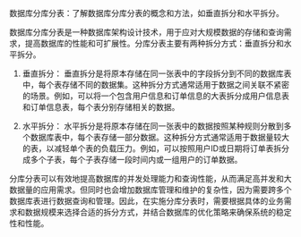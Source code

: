 数据库分库分表：了解数据库分库分表的概念和方法，如垂直拆分和水平拆分。

数据库分库分表是一种数据库架构设计技术，用于应对大规模数据的存储和查询需求，提高数据库的性能和可扩展性。分库分表主要有两种拆分方式：垂直拆分和水平拆分。

1. 垂直拆分：
   垂直拆分是将原本存储在同一张表中的字段拆分到不同的数据库表中，每个表存储不同的数据集。这种拆分方式通常适用于数据之间关联不紧密的场景。例如，可以将一个包含用户信息和订单信息的大表拆分成用户信息表和订单信息表，每个表分别存储相关的数据。

2. 水平拆分：
   水平拆分是将原本存储在同一张表中的数据按照某种规则分散到多个数据库表中，每个表存储一部分数据。这种拆分方式通常适用于数据量较大的表，以减轻单个表的负载压力。例如，可以按照用户ID或日期将订单表拆分成多个子表，每个子表存储一段时间内或一组用户的订单数据。

分库分表可以有效地提高数据库的并发处理能力和查询性能，从而满足高并发和大数据量的应用需求。但同时也会增加数据库管理和维护的复杂性，因为需要跨多个数据库表进行数据查询和管理。因此，在实施分库分表时，需要根据具体的业务需求和数据规模来选择合适的拆分方式，并结合数据库的优化策略来确保系统的稳定性和性能。